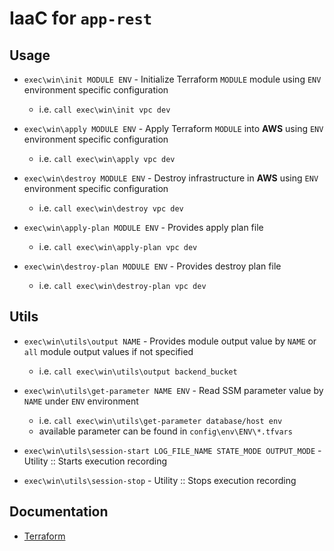 # IaaC for `app-rest`

## Usage

* `exec\win\init MODULE ENV` - Initialize Terraform `MODULE` module using `ENV` environment specific configuration 
  * i.e. `call exec\win\init vpc dev`
* `exec\win\apply MODULE ENV` - Apply Terraform `MODULE` into **AWS** using `ENV` environment specific configuration 
  * i.e. `call exec\win\apply vpc dev`
* `exec\win\destroy MODULE ENV` - Destroy infrastructure in **AWS** using `ENV` environment specific configuration 
  * i.e. `call exec\win\destroy vpc dev`

* `exec\win\apply-plan MODULE ENV` - Provides apply plan file
  * i.e. `call exec\win\apply-plan vpc dev`
* `exec\win\destroy-plan MODULE ENV` - Provides destroy plan file
  * i.e. `call exec\win\destroy-plan vpc dev`
  
## Utils

* `exec\win\utils\output NAME` - Provides module output value by `NAME` or `all` module output values if not specified
  * i.e. `call exec\win\utils\output backend_bucket`
  
* `exec\win\utils\get-parameter NAME ENV` - Read SSM parameter value by `NAME` under `ENV` environment
  * i.e. `call exec\win\utils\get-parameter database/host env`
  * available parameter can be found in `config\env\ENV\*.tfvars`

* `exec\win\utils\session-start LOG_FILE_NAME STATE_MODE OUTPUT_MODE` - Utility :: Starts execution recording
* `exec\win\utils\session-stop` - Utility :: Stops execution recording

## Documentation
* [Terraform](https://www.terraform.io/docs/index.html)